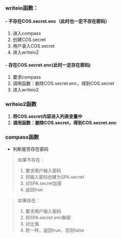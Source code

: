 ### writeio函数：
#### - 不存在COS.secret.enc（此时也一定不存在密码）
1. 进入compass
2. 创建COS.secret
3. 用户录入COS.secret
4. 进入writeio2
#### - 存在COS.secret.enc(此时一定存在密码)
1. 要求compass
2. 调用函数：删除COS.secret.enc，得到COS.secret
3. 进入writeio2
### writeio2函数
1. **将COS.secret内容进入列表变量中**
2. **调用函数：删除COS.secret，得到COS.secret.enc**
### compass函数
- 判断是否存在密码
> 如果不存在：
> 1. 要求用户输入密码
> 2. 将输入密码创建为SPA.secret
> 3. 对SPA.secret加密
> 4. 返回true

> 如果存在：
> 1. 要求用户输入密码
> 2. 将SPA.secret.enc解密
> 3. 对比值
> 3. 若一样，返回true，否则false